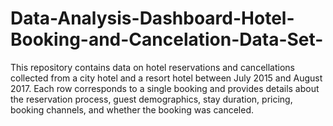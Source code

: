 # Data-Analysis-Dashboard-Hotel-Booking-and-Cancelation-Data-Set-
This repository contains data on hotel reservations and cancellations collected from a city hotel and a resort hotel between July 2015 and August 2017. Each row corresponds to a single booking and provides details about the reservation process, guest demographics, stay duration, pricing, booking channels, and whether the booking was canceled.
